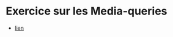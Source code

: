 # Exercice sur les Media-queries 

- [lien](https://elzero.org/css-assignments-lesson-from-83-to-85/)

